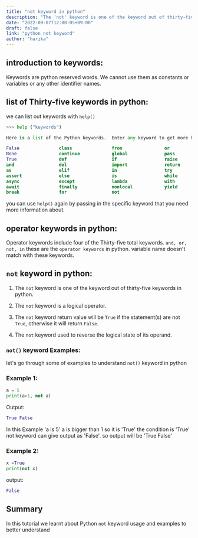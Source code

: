 ```yaml
---
title: "not keyword in python"
description: "The 'not' keyword is one of the keyword out of thirty-five keywords in python""
date: "2022-09-07T12:00:05+09:00"
draft: false
link: "python not keyword"
author: "harika"
---
```


## introduction to keywords:
Keywords are python reserved words.
We cannot use them as constants or variables or any other identifier names.

## list of Thirty-five keywords in python:
we can list out keywords with `help()` 

```python
>>> help ("keywords")

Here is a list of the Python keywords.  Enter any keyword to get more help.

False               class               from                or
None                continue            global              pass
True                def                 if                  raise
and                 del                 import              return
as                  elif                in                  try
assert              else                is                  while
async               except              lambda              with
await               finally             nonlocal            yield
break               for                 not                 
```

you can use `help()` again by passing in the specific keyword that you need more information about. 


## operator keywords in python:
Operator keywords include four of the Thirty-five  total keywords. 
`and, or, not, in`  these are the `operator keywords` in python.
variable name doesn't match with these keywords.

## `not` keyword in python:

1. The `not` keyword is one of the keyword out of thirty-five keywords in python.
2. The `not` keyword is a logical operator.

3. The `not` keyword return value will be `True` if the statement(s) are not `True`, otherwise it will return `False`.
4. The `not` keyword used to reverse the logical state of its operand.

### `not()` keyword Examples:

let's go through some of examples to understand `not()` keyword in python

### Example 1:

```python
a = 5
print(a>1, not a)
```
Output:

```python
True False
```
In this Example 'a is 5' 
a is bigger than 1 so it is 'True'
the condition is 'True' not keyword can give output as 'False'.
so output will be 'True False'

### Example 2:

```python
x =True
print(not x)
```
output:

```python
False
```

## Summary
In this tutorial we learnt about Python `not` keyword usage and examples to better understand